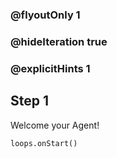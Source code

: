### @flyoutOnly 1
### @hideIteration true 
### @explicitHints 1

## Step 1
Welcome your Agent!


```ghost
loops.onStart()
```